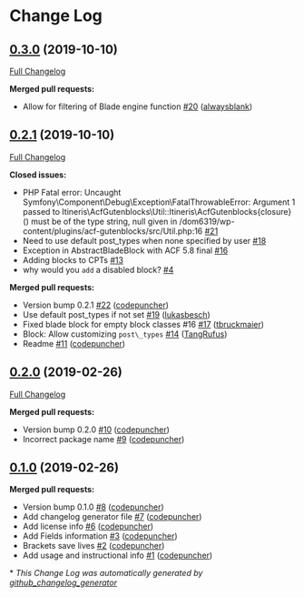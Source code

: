 # Change Log

## [0.3.0](https://github.com/ItinerisLtd/acf-gutenblocks/tree/0.3.0) (2019-10-10)
[Full Changelog](https://github.com/ItinerisLtd/acf-gutenblocks/compare/0.2.1...0.3.0)

**Merged pull requests:**

- Allow for filtering of Blade engine function [\#20](https://github.com/ItinerisLtd/acf-gutenblocks/pull/20) ([alwaysblank](https://github.com/alwaysblank))

## [0.2.1](https://github.com/ItinerisLtd/acf-gutenblocks/tree/0.2.1) (2019-10-10)
[Full Changelog](https://github.com/ItinerisLtd/acf-gutenblocks/compare/0.2.0...0.2.1)

**Closed issues:**

- PHP Fatal error:  Uncaught Symfony\Component\Debug\Exception\FatalThrowableError: Argument 1 passed to Itineris\AcfGutenblocks\Util::Itineris\AcfGutenblocks\{closure}\(\) must be of the type string, null given in /dom6319/wp-content/plugins/acf-gutenblocks/src/Util.php:16 [\#21](https://github.com/ItinerisLtd/acf-gutenblocks/issues/21)
- Need to use default post\_types when none specified by user [\#18](https://github.com/ItinerisLtd/acf-gutenblocks/issues/18)
- Exception in AbstractBladeBlock with ACF 5.8 final [\#16](https://github.com/ItinerisLtd/acf-gutenblocks/issues/16)
- Adding blocks to CPTs [\#13](https://github.com/ItinerisLtd/acf-gutenblocks/issues/13)
- why would you `add` a disabled block? [\#4](https://github.com/ItinerisLtd/acf-gutenblocks/issues/4)

**Merged pull requests:**

- Version bump 0.2.1 [\#22](https://github.com/ItinerisLtd/acf-gutenblocks/pull/22) ([codepuncher](https://github.com/codepuncher))
- Use default post\_types if not set [\#19](https://github.com/ItinerisLtd/acf-gutenblocks/pull/19) ([lukasbesch](https://github.com/lukasbesch))
- Fixed blade block for empty block classes \#16 [\#17](https://github.com/ItinerisLtd/acf-gutenblocks/pull/17) ([tbruckmaier](https://github.com/tbruckmaier))
- Block: Allow customizing `post\_types` [\#14](https://github.com/ItinerisLtd/acf-gutenblocks/pull/14) ([TangRufus](https://github.com/TangRufus))
- Readme [\#11](https://github.com/ItinerisLtd/acf-gutenblocks/pull/11) ([codepuncher](https://github.com/codepuncher))

## [0.2.0](https://github.com/ItinerisLtd/acf-gutenblocks/tree/0.2.0) (2019-02-26)
[Full Changelog](https://github.com/ItinerisLtd/acf-gutenblocks/compare/0.1.0...0.2.0)

**Merged pull requests:**

- Version bump 0.2.0 [\#10](https://github.com/ItinerisLtd/acf-gutenblocks/pull/10) ([codepuncher](https://github.com/codepuncher))
- Incorrect package name [\#9](https://github.com/ItinerisLtd/acf-gutenblocks/pull/9) ([codepuncher](https://github.com/codepuncher))

## [0.1.0](https://github.com/ItinerisLtd/acf-gutenblocks/tree/0.1.0) (2019-02-26)
**Merged pull requests:**

- Version bump 0.1.0 [\#8](https://github.com/ItinerisLtd/acf-gutenblocks/pull/8) ([codepuncher](https://github.com/codepuncher))
- Add changelog generator file [\#7](https://github.com/ItinerisLtd/acf-gutenblocks/pull/7) ([codepuncher](https://github.com/codepuncher))
- Add license info [\#6](https://github.com/ItinerisLtd/acf-gutenblocks/pull/6) ([codepuncher](https://github.com/codepuncher))
- Add Fields information [\#3](https://github.com/ItinerisLtd/acf-gutenblocks/pull/3) ([codepuncher](https://github.com/codepuncher))
- Brackets save lives [\#2](https://github.com/ItinerisLtd/acf-gutenblocks/pull/2) ([codepuncher](https://github.com/codepuncher))
- Add usage and instructional info [\#1](https://github.com/ItinerisLtd/acf-gutenblocks/pull/1) ([codepuncher](https://github.com/codepuncher))



\* *This Change Log was automatically generated by [github_changelog_generator](https://github.com/skywinder/Github-Changelog-Generator)*